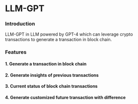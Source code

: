 # LLM-GPT

### Introduction
LLM-GPT in LLM powered by GPT-4 which can leverage crypto transactions to generate a transaction in block chain.

### Features
#### 1. Generate a transaction in block chain
#### 2. Generate insights of previous transactions
#### 3. Current status of block chain transactions
#### 4. Generate customized future transaction with difference






































































































































































































